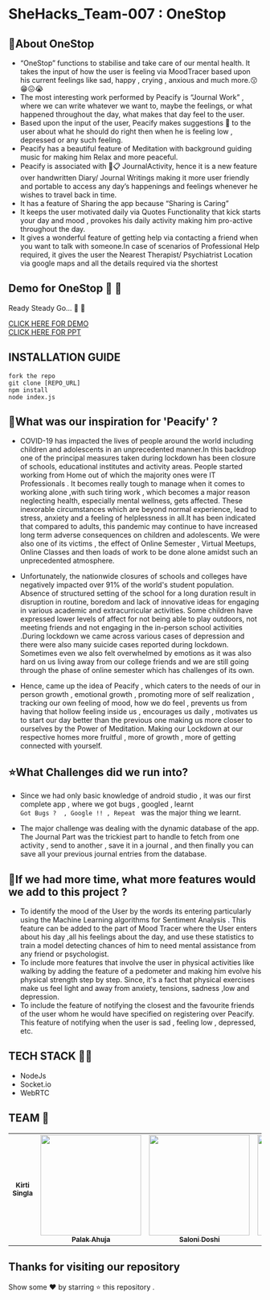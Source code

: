 # SheHacks_Team-007 : OneStop

<!-- <div class="container-fluid">
  <img class="mx-auto" src="https://github.com/medhabalani/SheHacks_Team-013/blob/master/app/src/main/res/drawable/icon.png">
</div>  -->




<!-- ABOUT THE PROJECT -->
## 🎯About OneStop


* “OneStop” functions to stabilise and take care of our mental health. It takes the input of how the user is feeling via MoodTracer  based upon his current feelings like sad, happy , crying , anxious and much more.:kissing::grin::confounded::sob: 
* The most interesting work performed by Peacify is “Journal Work” , where we can write whatever we want to, maybe the feelings, or what happened throughout the day, what makes that day  feel to the user.
* Based upon the input of the user, Peacify makes suggestions :pushpin: to the user about what he should do right then when he is feeling low , depressed or any such feeling.
* Peacify has a beautiful feature of Meditation with background guiding music for making him Relax and more peaceful.
* Peacify is associated with :bookmark_tabs::clipboard: JournalActivity, hence it is a new feature over handwritten Diary/ Journal Writings making it more user friendly and portable to access any day’s happenings and feelings whenever he wishes to travel back in time.
* It has a feature of Sharing the app because “Sharing is Caring”
* It keeps the user motivated daily via Quotes Functionality that kick starts your day and mood , provokes his daily activity making him pro-active throughout the day.
* It gives a wonderful feature of getting help via contacting a friend when you want to talk with someone.In case of scenarios of Professional Help required, it gives the user the Nearest Therapist/ Psychiatrist Location via google maps and all the details required via the shortest 




<!-- DEMO -->
## Demo for OneStop :loudspeaker: :loudspeaker:
Ready Steady Go... :turtle: :rabbit2:
<br>

[CLICK HERE FOR DEMO](https://www.youtube.com/watch?v=Kj8oRTNniPU)
<br>
[CLICK HERE FOR PPT](https://drive.google.com/file/d/14SyYgA1OqKnPjFbicKsjodgjyTWvYg3p/view)




## INSTALLATION GUIDE
``` 
fork the repo
git clone [REPO_URL]
npm install
node index.js
``` 


<!-- INSPIRATION FOR PEACIFY -->

## 🤩What was our inspiration for 'Peacify' ?
* COVID-19 has impacted the lives of people around the world including children and adolescents in an unprecedented manner.In this backdrop one of the principal measures taken during lockdown has been closure of schools, educational institutes and activity areas. People started working from Home out of which the majority ones were IT Professionals . It becomes really tough to manage when it comes to working alone ,with such tiring work , which becomes a major reason neglecting health, especially mental wellness, gets affected. These inexorable circumstances which are beyond normal experience, lead to stress, anxiety and a feeling of helplessness in all.It has been indicated that compared to adults, this pandemic may continue to have increased long term adverse consequences on children and adolescents. We were also one of its victims , the effect of Online Semester , Virtual Meetups, Online Classes and then loads of work to be done alone amidst such an unprecedented atmosphere.

* Unfortunately, the nationwide closures of schools and colleges have negatively impacted   over 91% of the world's student population. Absence of structured setting of the school for a long duration result in disruption in routine, boredom and lack of innovative ideas for engaging in various academic and extracurricular activities. Some children have expressed lower levels of affect for not being able to play outdoors, not meeting friends and not engaging in the in-person school activities .During lockdown we came across various cases of depression and there were also many suicide cases reported during lockdown. Sometimes even we also felt overwhelmed by emotions as it was also hard on us living away from our college friends and we are still going through the phase of online semester which has challenges of its own. 

* Hence, came up the idea of Peacify , which caters to the needs of our in person growth 
, emotional growth , promoting more of self realization , tracking our own feeling of mood, how we do feel , prevents us from having that hollow feeling inside us , encourages us daily , motivates us to start our day better than the previous one making us more closer to ourselves by the Power of Meditation. Making our Lockdown at our respective homes more fruitful , more of growth , more of getting connected with yourself.


<!-- CHALLENGES FACED -->
## ⭐What Challenges did we run into?
* Since we had only basic knowledge of android studio , it was our first complete app , where we got bugs , googled , learnt <br>
``` Got Bugs ?  , Google !! , Repeat  ``` was the major thing we learnt.

* The major challenge was dealing with the dynamic database of the app. The Journal Part was the trickiest part to handle to fetch from one activity , send to another , save it in a journal , and then finally you can save all your previous journal entries from the database.


<!-- MORE FEATURES ADDITION -->
## 💁If we had more time, what more features would we add to this project ?

* To identify the mood of the User by the words its entering particularly using the Machine Learning algorithms for Sentiment Analysis . This feature can be added to the part of Mood Tracer where the User enters about his day ,all his feelings about the day, and use these statistics to train a model detecting chances of him to need mental assistance from any friend or psychologist.
* To include more features that involve the user in physical activities like walking by adding the feature of a pedometer and making him evolve his physical strength step by step. Since, it's a fact that physical exercises make us feel light  and away from anxiety, tensions, sadness ,low and depression.
* To include the feature of notifying the closest and the favourite friends of the user whom he would have specified on registering over Peacify. This feature of notifying when the user is sad , feeling low , depressed, etc.



## TECH STACK :rocket::rocket:
* NodeJs
* Socket.io
* WebRTC

<!-- TEAM -->
## TEAM :rainbow:

<table>
  <tr>
     <td align="center"><a href="https://github.com/codesanta142"><img src="https://avatars.githubusercontent.com/u/76592673?v=4" alt=""/><br /><sub><b>Kirti Singla</b></sub></a><br /></td>
     <td align="center"><a href="https://github.com/Palak-2109"><img src="https://avatars.githubusercontent.com/u/76587145?v=4" width="200px;" alt=""/><br /><sub><b>Palak Ahuja</b></sub></a><br /></td>
    <td align="center"><a href="https://github.com/saloni33"><img src="https://avatars.githubusercontent.com/u/76587223?v=4" width="200px;" alt=""/><br /><sub><b>Saloni Doshi</b></sub></a><br /></td>
     <td align="center"><a href="https://github.com/99anjali"><img src="https://avatars.githubusercontent.com/u/76684182?v=4" width="200px;" alt=""/><br /><sub><b>Anjali </b></sub></a><br /></td>
 
 </tr>
</table>



## Thanks for visiting our repository
Show some :heart: by starring :star: this repository .
